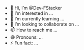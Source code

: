 - 👋 Hi, I’m @Dev-FStacker
- 👀 I’m interested in ...
- 🌱 I’m currently learning ...
- 💞️ I’m looking to collaborate on ...
- 📫 How to reach me ...
- 😄 Pronouns: ...
- ⚡ Fun fact: ...

<!---
Dev-FStacker/Dev-FStacker is a ✨ special ✨ repository because its `README.md` (this file) appears on your GitHub profile.
You can click the Preview link to take a look at your changes.
--->
